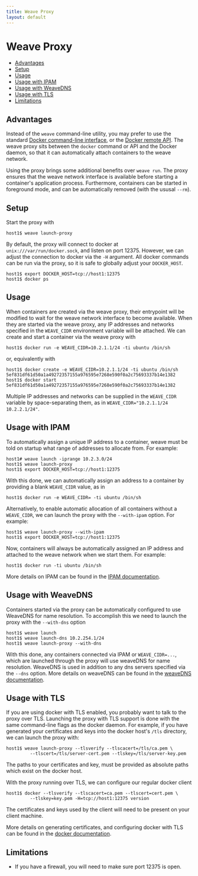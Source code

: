 ```yaml
---
title: Weave Proxy
layout: default
---
```


# Weave Proxy

 * [Advantages](#advantages)
 * [Setup](#setup)
 * [Usage](#usage)
 * [Usage with IPAM](#usage-with-ipam)
 * [Usage with WeaveDNS](#usage-with-weavedns)
 * [Usage with TLS](#usage-with-tls)
 * [Limitations](#limitations)

## <a name="advantages"></a>Advantages

Instead of the `weave` command-line utility, you may prefer to use the
standard [Docker command-line
interface](https://docs.docker.com/reference/commandline/cli/), or the
[Docker remote
API](https://docs.docker.com/reference/api/docker_remote_api/). The
weave proxy sits between the `docker` command or API and the Docker
daemon, so that it can automatically attach containers to the weave
network.

Using the proxy brings some additional benefits over `weave run`. The
proxy ensures that the weave network interface is available before
starting a container's application process. Furthermore, containers
can be started in foreground mode, and can be automatically removed
(with the ususal `--rm`).

## <a name="setup"></a>Setup

Start the proxy with

    host1$ weave launch-proxy

By default, the proxy will connect to docker at
`unix:///var/run/docker.sock`, and listen on port 12375. However, we
can adjust the connection to docker via the `-H` argument. All docker
commands can be run via the proxy, so it is safe to globally adjust
your `DOCKER_HOST`.

    host1$ export DOCKER_HOST=tcp://host1:12375
    host1$ docker ps

## <a name="usage"></a>Usage

When containers are created via the weave proxy, their entrypoint will
be modified to wait for the weave network interface to become
available. When they are started via the weave proxy, any IP addresses
and networks specified in the `WEAVE_CIDR` environment variable will
be attached. We can create and start a container via the weave proxy
with

    host1$ docker run -e WEAVE_CIDR=10.2.1.1/24 -ti ubuntu /bin/sh

or, equivalently with

    host1$ docker create -e WEAVE_CIDR=10.2.1.1/24 -ti ubuntu /bin/sh
    5ef831df61d50a1a49272357155a976595e7268e590f0a2c75693337b14e1382
    host1$ docker start 5ef831df61d50a1a49272357155a976595e7268e590f0a2c75693337b14e1382

Multiple IP addresses and networks can be supplied in the `WEAVE_CIDR`
variable by space-separating them, as in
`WEAVE_CIDR="10.2.1.1/24 10.2.2.1/24"`.

## <a name="usage-with-ipam"></a>Usage with IPAM

To automatically assign a unique IP address to a container, weave must
be told on startup what range of addresses to allocate from. For
example:

    host1# weave launch -iprange 10.2.3.0/24
    host1$ weave launch-proxy
    host1$ export DOCKER_HOST=tcp://host1:12375

With this done, we can automatically assign an address to a container
by providing a blank `WEAVE_CIDR` value, as in

    host1$ docker run -e WEAVE_CIDR= -ti ubuntu /bin/sh

Alternatively, to enable automatic allocation of all containers
without a `WEAVE_CIDR`, we can launch the proxy with the `--with-ipam`
option. For example:

    host1$ weave launch-proxy --with-ipam
    host1$ export DOCKER_HOST=tcp://host1:12375

Now, containers will always be automatically assigned an IP address
and attached to the weave network when we start them. For example:

    host1$ docker run -ti ubuntu /bin/sh

More details on IPAM can be found in the [IPAM
documentation](ipam.html).

## <a name="usage-with-weavedns"></a>Usage with WeaveDNS

Containers started via the proxy can be automatically configured to
use WeaveDNS for name resolution. To accomplish this we need to launch
the proxy with the `--with-dns` option

    host1$ weave launch
    host1$ weave launch-dns 10.2.254.1/24
    host1$ weave launch-proxy --with-dns

With this done, any containers connected via IPAM or `WEAVE_CIDR=...`,
which are launched through the proxy will use weaveDNS for name
resolution. WeaveDNS is used in addition to any dns servers specified
via the `--dns` option. More details on weaveDNS can be found in the
[weaveDNS documentation](weavedns.html).

## <a name="usage-with-tls"></a>Usage with TLS

If you are using docker with TLS enabled, you probably want to talk to
the proxy over TLS. Launching the proxy with TLS support is done
with the same command-line flags as the docker daemon. For example, if
you have generated your certificates and keys into the docker host's
`/tls` directory, we can launch the proxy with:

    host1$ weave launch-proxy --tlsverify --tlscacert=/tls/ca.pem \
             --tlscert=/tls/server-cert.pem --tlskey=/tls/server-key.pem

The paths to your certificates and key, must be provided as absolute
paths which exist on the docker host.

With the proxy running over TLS, we can configure our regular docker
client

    host1$ docker --tlsverify --tlscacert=ca.pem --tlscert=cert.pem \
             --tlskey=key.pem -H=tcp://host1:12375 version

The certificates and keys used by the client will need to be present
on your client machine.

More details on generating certificates, and configuring docker with
TLS can be found in the [docker
documentation](https://docs.docker.com/articles/https/).

## <a name="limitations"></a>Limitations

* If you have a firewall, you will need to make sure port 12375 is open.
